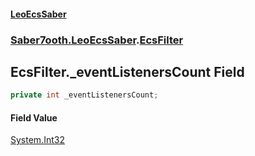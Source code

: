 #### [LeoEcsSaber](index.md 'index')
### [Saber7ooth.LeoEcsSaber](Saber7ooth.LeoEcsSaber.md 'Saber7ooth.LeoEcsSaber').[EcsFilter](EcsFilter.md 'Saber7ooth.LeoEcsSaber.EcsFilter')

## EcsFilter._eventListenersCount Field

```csharp
private int _eventListenersCount;
```

#### Field Value
[System.Int32](https://docs.microsoft.com/en-us/dotnet/api/System.Int32 'System.Int32')